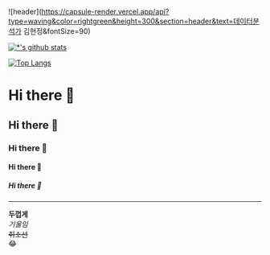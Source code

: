 ![header](https://capsule-render.vercel.app/api?type=waving&color=rightgreen&height=300&section=header&text=데이터분석가 김현정&fontSize=90)

[![*'s github stats](https://github-readme-stats.vercel.app/api?username=1016wjd)](https://github.com/깃허브아이디)

[![Top Langs](https://github-readme-stats.vercel.app/api/top-langs/?username=1016wjd)](https://github.com/1016wjd/github-readme-stats)


# Hi there 👋
## Hi there 👋
### Hi there 👋
#### Hi there 👋
##### Hi there 👋
---
**두껍게** <br>
*기울임* <br>
~~취소선~~ <br>
:joy: <br>

